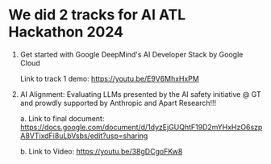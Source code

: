 # We did 2 tracks for AI ATL Hackathon 2024
1. Get started with Google DeepMind's AI Developer Stack by Google Cloud

      Link to track 1 demo: https://youtu.be/E9V6MhxHxPM
3. AI Alignment: Evaluating LLMs presented by the AI safety initiative @ GT and prowdly supported by Anthropic and Apart Research!!!
   
   a. Link to final document: https://docs.google.com/document/d/1dyzEjGUQhtF19D2mYHxHzO6szpA8VTixdFi8uLbVsbs/edit?usp=sharing
   
   b. Link to Video: https://youtu.be/38gDCgoFKw8
